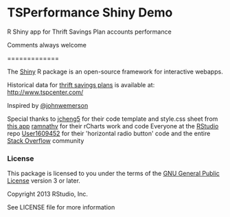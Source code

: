 TSPerformance Shiny Demo
=============

R Shiny app for Thrift Savings Plan accounts performance

Comments always welcome

=============

The [Shiny](http://rstudio.com/shiny) R package is an open-source framework for interactive webapps.

Historical data for [thrift savings plans](http://en.wikipedia.org/wiki/Thrift_Savings_Plan) is available at: 
http://www.tspcenter.com/

Inspired by [@johnwemerson](http://www.stat.yale.edu/~jay/)

Special thanks to [jcheng5](https://github.com/jcheng5) for their code template and style.css sheet from [this app](http://glimmer.rstudio.com/jcheng/leaflet-demo/)
                  [ramnathv](https://github.com/ramnathv) for their rCharts work and code
                  Everyone at the [RStudio](https://github.com/rstudio/shiny) repo
                  [User1609452](http://stackoverflow.com/users/1609452/user1609452) for their 'horizontal radio button' code
                  and the entire [Stack Overflow](http://stackoverflow.com/) community


### License

This package is licensed to you under the terms of the [GNU General Public License](http://www.gnu.org/licenses/gpl.html) version 3 or later.

Copyright 2013 RStudio, Inc.

See LICENSE file for more information


